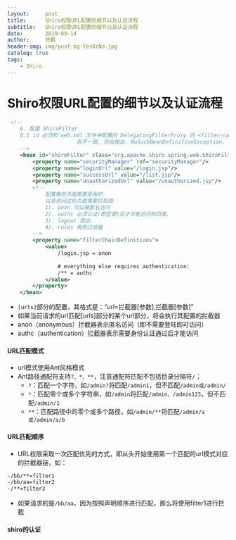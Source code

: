 ```yaml
---
layout:     post 
title:      Shiro权限URL配置的细节以及认证流程
subtitle:   Shiro权限URL配置的细节以及认证流程
date:       2019-09-14
author:     张鹏
header-img: img/post-bg-YesOrNo.jpg
catalog: true   
tags:                         
    - Shiro
---
```


# Shiro权限URL配置的细节以及认证流程

```xml
 <!--  
    6. 配置 ShiroFilter. 
    6.1 id 必须和 web.xml 文件中配置的 DelegatingFilterProxy 的 <filter-name> 一致.
                      若不一致, 则会抛出: NoSuchBeanDefinitionException. 因为 Shiro 会来 IOC 容器中查找和 <filter-name> 名字对应的 filter bean.
    -->     
    <bean id="shiroFilter" class="org.apache.shiro.spring.web.ShiroFilterFactoryBean">
        <property name="securityManager" ref="securityManager"/>
        <property name="loginUrl" value="/login.jsp"/>
        <property name="successUrl" value="/list.jsp"/>
        <property name="unauthorizedUrl" value="/unauthorized.jsp"/>
        <!--  
        	配置哪些页面需要受保护. 
        	以及访问这些页面需要的权限. 
        	1). anon 可以被匿名访问
        	2). authc 必须认证(即登录)后才可能访问的页面. 
        	3). logout 登出.
        	4). roles 角色过滤器
        -->
        <property name="filterChainDefinitions">
            <value>
                /login.jsp = anon
                
                # everything else requires authentication:
                /** = authc
            </value>
        </property>
    </bean>
```

- `[urls]`部分的配置，其格式是：“url=拦截器[参数],拦截器[参数]”
- 如果当前请求的url匹配[urls]部分的某个url部分，将会执行其配置的拦截器
- anon（anonymous）拦截器表示匿名访问（即不需要登陆即可访问）
- authc（authentication）拦截器表示需要身份认证通过后才能访问

#### URL匹配模式

- url模式使用Ant风格模式
- Ant路径通配符支持`?、*、**`，注意通配符匹配不包括目录分隔符`/`；
   - `?`：匹配一个字符，如`/admin?`将匹配`/admin1`，但不匹配`/admin或/admin/`
   - `*`：匹配零个或多个字符串，如`/admin`将匹配`/admin、/admin123`，但不匹配`/admin/1`
   - `**`：匹配路径中的零个或多个路径，如`/admin/**`将匹配`/admin/a或/admin/a/b`

#### URL匹配顺序

- URL权限采取一次匹配优先的方式，即从头开始使用第一个匹配的url模式对应的拦截器链，如：

```xml
-/bb/**=filter1
-/bb/aa=filter2
-/**=filter3
```
- 如果请求的是`/bb/aa`，因为按照声明顺序进行匹配，那么将使用filter1进行拦截

#### shiro的认证

